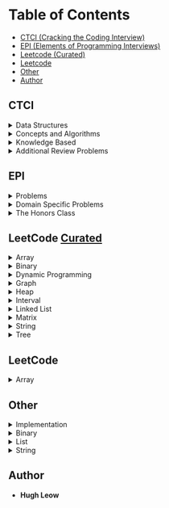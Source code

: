 # Table of Contents
- [CTCI (Cracking the Coding Interview)](#ctci)
- [EPI (Elements of Programming Interviews)](#epi)
- [Leetcode (Curated)](#leetcode-curated)
- [Leetcode](#leetcode)
- [Other](#other)
- [Author](#author)

## CTCI

<details>
  <summary>Data Structures</summary>  

#### 1) Arrays and Strings:
- [x] Is Unique
- [x] Check Permutation
- [x] URLify
- [x] Palindrome Permutation
- [x] One Away
- [x] String Compression
- [x] Rotate Matrix
- [x] Zero Matrix
- [x] String Rotation

#### 2) Linked Lists: 
- [x] Remove Dups
- [x] Return Kth to Last
- [x] Delete Middle Node
- [x] Partition
- [x] Sum Lists
- [x] Palindrome
- [x] Intersection
- [x] Loop Detection

#### 3) Stacks and Queues:
- [ ] Three in One
- [ ] Stack Min
- [x] Stack of Plates
- [ ] Queue via Stacks
- [x] Sort Stack
- [x] Animal Shelter

#### 4) Trees and Graphs:
- [x] Route Between Nodes
- [x] Minimal Tree
- [ ] List of Depths
- [ ] Check Balanced
- [ ] Validate BST
- [ ] Successor
- [ ] Build Order
- [ ] First Common Ancestor
- [ ] BST Sequences
- [ ] Check Subtree
- [ ] Random Node
- [ ] Parts with Sum

</details>

<details>
  <summary>Concepts and Algorithms</summary>

#### 5) Bit Manipulation:
- [ ] Insertion
- [ ] Binary to String
- [ ] Flip Bit to Win
- [ ] Next Number
- [ ] Debugger
- [ ] Conversion
- [ ] Pairwise Swap
- [ ] Draw Line

#### 6) Math and Logic Puzzles:
- [ ] The Heavy Pill
- [ ] Basketball
- [ ] Dominos
- [ ] Ants on a Triangle
- [ ] Jugs of Water
- [ ] Blue-Eyes Island
- [ ] The Apocalypse
- [ ] The Egg Drop Problem
- [ ] 100 Lockers
- [ ] Poison

#### 7) Object-Oriented Design:
- [ ] Deck of Cards
- [ ] Call Center
- [ ] Jukebox
- [ ] Parking Lot
- [ ] Online Book Reader
- [ ] Jigsaw
- [ ] Chat Server
- [ ] Othello
- [ ] Circular Array
- [ ] Minesweeper
- [ ] File System
- [ ] Hash Table

#### 8) Recursion and Dynamic Programming:
- [ ] Triple Step
- [ ] Robot in a Grid
- [ ] Magic Index
- [ ] Power Set
- [ ] Recursive Multiply
- [ ] Towers of Hanoi
- [ ] Permutations without Dups
- [ ] Permutations with Dups
- [ ] Parens
- [ ] Paint Fill
- [ ] Coins
- [ ] Eight Queens
- [ ] Stack of Boxes
- [ ] Boolean Evaluation

#### 9) System Design and Scalability:
- [ ] Stock Data
- [ ] Social Network
- [ ] Web Crawler
- [ ] Duplicate URLs
- [ ] Cache
- [ ] Sales Rank
- [ ] Personal Financial Manager
- [ ] Pastebin

#### 10) Sorting and Searching:
- [ ] Sorted Merge
- [ ] Group ANagrams
- [ ] Search in Rotated Array
- [ ] Sorted Search, No Size
- [ ] Sparse Search
- [ ] Sort Big File
- [ ] Missing Int
- [ ] Find Duplicates
- [ ] Sorted Matrix Search
- [ ] Rank from Stream
- [ ] Peaks and Valleys

#### 11) Testing:
- [ ] Mistake
- [ ] Random Crashes
- [ ] Chess Test
- [ ] No Test Tools
- [ ] Test a Pen
- [ ] Test an ATM

</details>

<details>
  <summary>Knowledge Based</summary>

#### 12) C and C++:
- [ ] Last K Lines
- [ ] Reverse String
- [ ] Hash Table vs. STL Map
- [ ] Virtual Functions
- [ ] Shallow vs. Deep Copy
- [ ] Volatile
- [ ] Virtual Base Class
- [ ] Copy Node
- [ ] Smart Pointer
- [ ] Malloc
- [ ] 2D Alloc

#### 13) Java:
- [ ] Private Constructor
- [ ] Return from Finally
- [ ] Final, etc.
- [ ] Generics vs. Templates
- [ ] TreeMap, HashMap, LinkedHashMap
- [ ] Object Reflection
- [ ] Lambda Expressions
- [ ] Lambda Random

#### 14) Databases:
- [ ] Multiple Apartments
- [ ] Open Requests
- [ ] Close All Requests
- [ ] Joins
- [ ] Denormalization
- [ ] Entity-Relationship Diagram
- [ ] Design Grade Database

#### 15) Threads and Locks:
- [ ] Thread vs. Process
- [ ] Context Switch
- [ ] Dining Philosophers
- [ ] Deadlock-Free Clas
- [ ] Call In Order
- [ ] Synchronized Methods
- [ ] FizzBuzz

</details>

<details>
  <summary>Additional Review Problems</summary>

#### 16) Moderate:
- [ ] Number Swapper
- [ ] Word Frequencies
- [ ] Intersection
- [ ] Tic Tac Win
- [ ] Factorial Zeros
- [ ] Smallest Difference
- [ ] Number Max
- [ ] English Int
- [ ] Operations
- [ ] Living People
- [ ] Diving Board
- [ ] XML Encoding
- [ ] Bisect Squares
- [ ] Best Line
- [ ] Master Mind
- [ ] Sub Sort
- [ ] Contiguous Sequence
- [ ] Pattern Matching
- [ ] Pond Sizes
- [ ] T9
- [ ] Sum Swap
- [ ] Langton's Ant
- [ ] Rand7 from Rand5
- [ ] Pairs with Sum
- [ ] LRU Cache
- [ ] Calculator

#### 17) Hard:
- [ ] Add Without Plus
- [ ] Shuffle
- [ ] Random Set
- [ ] Missing Number
- [ ] Letters and Numbers
- [ ] Count of 2s
- [ ] Baby Names
- [ ] Circus Tower
- [ ] Kth Multiple
- [ ] Majority Element
- [ ] Word Distance
- [ ] BiNodde
- [ ] Re-Space
- [ ] Smallest K
- [ ] Longest Word
- [ ] The Masseuse
- [ ] Multi Search
- [ ] Shortest Supersequence
- [ ] Missing Two
- [ ] Continuous Median
- [ ] Volume of Histogram
- [ ] Word Transformer
- [ ] Max Black Square
- [ ] Max Submatrix
- [ ] Word Rectangle
- [ ] Sparse Similarity

</details>

## EPI

<details>
  <summary>Problems</summary>

#### 5) Primitive Types:
#### 6) Arrays:
#### 7) Strings:
#### 8) Linked Lists:
#### 9) Stacks and Queues:
#### 10) Binary Trees:
#### 11) Heaps:
#### 12) Searching:
#### 13) Hash Tables:
#### 14) Searching:
#### 15) Binary Search Trees:
#### 16) Recursion:
#### 17) Dynamic Programming:
#### 18) Greedy Algorithms and Invariants:
#### 19) Graphs:
#### 20) Parallel Computing:
</details>

<details>
  <summary>Domain Specific Problems</summary>

#### 21) Design Problems:
#### 22) Language Questions:
#### 23) Object-Oriented Design:
#### 24) Common Tools:
</details>

<details>
  <summary>The Honors Class</summary>

#### 25) Honors Class:
</details>

## LeetCode [Curated](https://www.teamblind.com/article/New-Year-Gift---Curated-List-of-Top-100-LeetCode-Questions-to-Save-Your-Time-OaM1orEU)

<details>
  <summary>Array</summary>

- [x] Two Sum - [Easy](https://leetcode.com/problems/two-sum/)
- [x] Best Time to Buy and Sell Stock - [Easy](https://leetcode.com/problems/best-time-to-buy-and-sell-stock/)
- [x] Contains Duplicate - [Easy](https://leetcode.com/problems/contains-duplicate/)
- [x] Maximum Subarray - [Easy](https://leetcode.com/problems/maximum-subarray/)
- [x] Product of Array Except Self - [Medium](https://leetcode.com/problems/product-of-array-except-self/)
- [ ] Maximum Product Subarray - [Medium](https://leetcode.com/problems/maximum-product-subarray/)
- [ ] Find Minimum in Rotated Sorted Array - [Medium](https://leetcode.com/problems/find-minimum-in-rotated-sorted-array/)
- [ ] Search in Rotated Sorted Array - [Medium](https://leetcode.com/problems/search-in-rotated-sorted-array/)
- [ ] 3Sum - [Medium](https://leetcode.com/problems/3sum/)
- [ ] Container With Most Water - [Medium](https://leetcode.com/problems/container-with-most-water/)
</details>

<details>
  <summary>Binary</summary>

- [x] Sum of Two Integers - [Easy](https://leetcode.com/problems/sum-of-two-integers/)
- [ ] Number of 1 Bits - [Easy](https://leetcode.com/problems/number-of-1-bits/)
- [ ] Missing Number - [Easy](https://leetcode.com/problems/missing-number/)
- [ ] Reverse Bits - [Easy](https://leetcode.com/problems/reverse-bits/)
- [ ] Counting Bits - [Medium](https://leetcode.com/problems/counting-bits/)
</details>

<details>
  <summary>Dynamic Programming</summary>

- [ ] Climbing Stairs - [Easy](https://leetcode.com/problems/climbing-stairs/)
- [ ] House Robber - [Easy](https://leetcode.com/problems/house-robber/)
- [ ] Coin Change - [Medium](https://leetcode.com/problems/coin-change/)
- [ ] Longest Increasing Subsequence - [Medium](https://leetcode.com/problems/longest-increasing-subsequence/)
- [ ] Longest Common Subsequence - [Medium](https://leetcode.com/problems/longest-common-subsequence/)
- [ ] Word Break Problem - [Medium](https://leetcode.com/problems/word-break/)
- [ ] Combination Sum - [Medium](https://leetcode.com/problems/combination-sum-iv/)
- [ ] House Robber II - [Medium](https://leetcode.com/problems/house-robber-ii/)
- [ ] Decode Ways - [Medium](https://leetcode.com/problems/decode-ways/)
- [ ] Unique Paths - [Medium](https://leetcode.com/problems/unique-paths/)
- [ ] Jump Game - [Medium](https://leetcode.com/problems/jump-game/)
</details>

<details>
  <summary>Graph</summary>

- [ ] Clone Graph - [Medium](https://leetcode.com/problems/clone-graph/)
- [ ] Course Schedule - [Medium](https://leetcode.com/problems/course-schedule/)
- [ ] Pacific Atlantic Water Flow - [Medium](https://leetcode.com/problems/pacific-atlantic-water-flow/)
- [ ] Number of Islands - [Medium](https://leetcode.com/problems/number-of-islands/)
- [ ] Longest Consecutive Sequence - [Hard](https://leetcode.com/problems/longest-consecutive-sequence/)
- [ ] Alien Dictionary - [Leetcode Premium](https://leetcode.com/problems/alien-dictionary/)
- [ ] Graph Valid Tree - [Leetcode Premium](https://leetcode.com/problems/graph-valid-tree/)
- [ ] Number of Connected Components in an Undirected Graph - [Leetcode Premium](https://leetcode.com/problems/number-of-connected-components-in-an-undirected-graph/)
</details>

<details>
  <summary>Heap</summary> 

- [ ] Top K Frequent Elements - [Medium](https://leetcode.com/problems/top-k-frequent-elements/)
- [ ] Merge K Sorted Lists - [Hard](https://leetcode.com/problems/merge-k-sorted-lists/)
- [ ] Find Median from Data Stream - [Hard](https://leetcode.com/problems/find-median-from-data-stream/)
</details>

<details>
  <summary>Interval</summary>

- [ ] Merge Intervals - [Medium](https://leetcode.com/problems/merge-intervals/)
- [ ] Non-overlapping Intervals - [Medium](https://leetcode.com/problems/non-overlapping-intervals/)
- [ ] Insert Interval - [Hard](https://leetcode.com/problems/insert-interval/)
- [ ] Meeting Rooms - [Leetcode Premium](https://leetcode.com/problems/meeting-rooms/)
- [ ] Meeting Rooms II - [Leetcode Premium](https://leetcode.com/problems/meeting-rooms-ii/)
</details>

<details>
  <summary>Linked List</summary>

- [x] Reverse a Linked List - [Easy](https://leetcode.com/problems/reverse-linked-list/)
- [x] Detect Cycle in a Linked List - [Easy](https://leetcode.com/problems/linked-list-cycle/)
- [x] Merge Two Sorted Lists - [Easy](https://leetcode.com/problems/merge-two-sorted-lists/)
- [ ] Remove Nth Node From End Of List - [Medium](https://leetcode.com/problems/remove-nth-node-from-end-of-list/)
- [ ] Reorder List - [Medium](https://leetcode.com/problems/reorder-list/)
- [ ] Merge K Sorted Lists - [Hard](https://leetcode.com/problems/merge-k-sorted-lists/)
</details>

<details>
  <summary>Matrix</summary>

- [ ] Set Matrix Zeroes - [Medium](https://leetcode.com/problems/set-matrix-zeroes/)
- [ ] Spiral Matrix - [Medium](https://leetcode.com/problems/spiral-matrix/)
- [ ] Rotate Image - [Medium](https://leetcode.com/problems/rotate-image/)
- [ ] Word Search - [Medium](https://leetcode.com/problems/word-search/)
</details>

<details>
  <summary>String</summary>

- [x] Valid Anagram - [Easy](https://leetcode.com/problems/valid-anagram/)
- [x] Valid Parentheses - [Easy](https://leetcode.com/problems/valid-parentheses/)
- [x] Valid Palindrome - [Easy](https://leetcode.com/problems/valid-palindrome/)
- [x] Longest Substring Without Repeating Characters - [Medium](https://leetcode.com/problems/longest-substring-without-repeating-characters/)
- [x] Longest Repeating Character Replacement - [Medium](https://leetcode.com/problems/longest-repeating-character-replacement/)
- [ ] Group Anagrams - [Medium](https://leetcode.com/problems/group-anagrams/)
- [ ] Longest Palindromic Substring - [Medium](https://leetcode.com/problems/longest-palindromic-substring/)
- [ ] Palindromic Substrings - [Medium](https://leetcode.com/problems/palindromic-substrings/)
- [ ] Minimum Window Substring - [Hard](https://leetcode.com/problems/minimum-window-substring/)
- [ ] Encode and Decode Strings [Leetcode Premium](https://leetcode.com/problems/encode-and-decode-strings/)
</details>

<details>
  <summary>Tree</summary>

- [ ] Maximum Depth of Binary Tree - [Easy](https://leetcode.com/problems/maximum-depth-of-binary-tree/)
- [ ] Same Tree - [Easy](https://leetcode.com/problems/same-tree/)
- [ ] Invert/Flip Binary Tree - [Easy](https://leetcode.com/problems/invert-binary-tree/)
- [ ] Subtree of Another Tree - [Easy](https://leetcode.com/problems/subtree-of-another-tree/)
- [ ] Lowest Common Ancestor of BST - [Easy](https://leetcode.com/problems/lowest-common-ancestor-of-a-binary-search-tree/)
- [ ] Binary Tree Level Order Traversal - [Medium](https://leetcode.com/problems/binary-tree-level-order-traversal/)
- [ ] Construct Binary Tree from Preorder and Inorder Traversal - [Medium](https://leetcode.com/problems/construct-binary-tree-from-preorder-and-inorder-traversal/)
- [ ] Validate Binary Search Tree - [Medium](https://leetcode.com/problems/validate-binary-search-tree/)
- [ ] Kth Smallest Element in a BST - [Medium](https://leetcode.com/problems/kth-smallest-element-in-a-bst/)
- [ ] Implement Trie (Prefix Tree) - [Medium](https://leetcode.com/problems/implement-trie-prefix-tree/)
- [ ] Add and Search Word - [Medium](https://leetcode.com/problems/add-and-search-word-data-structure-design/)
- [ ] Binary Tree Maximum Path Sum - [Hard](https://leetcode.com/problems/binary-tree-maximum-path-sum/)
- [ ] Serialize and Deserialize Binary Tree - [Hard](https://leetcode.com/problems/serialize-and-deserialize-binary-tree/)
- [ ] Word Search II - [Hard](https://leetcode.com/problems/word-search-ii/)
</details>

## LeetCode 

<details>
  <summary>Array</summary>

- [x] Subarray Product Less Than K - [Medium](https://leetcode.com/problems/subarray-product-less-than-k/)
</details>

## Other

<details>
  <summary>Implementation</summary>

  1. My Linked List (Implement linked list from scratch)
</details>

<details>
  <summary>Binary</summary>

  1. Get Integer Complement (convert to binary, invert, then back to binary)
</details>

<details>
  <summary>List</summary>

  1. Consolation Prize (if int k is the last place to receive a prize...)
  2. Max Events (2 lists, time slots/duration, find max num of events)  
</details>

<details>
  <summary>String</summary>

  1. Excel Notation (ie: 702 --> 1ZZ)  
  2. Interleave Two Strings  
</details>

## Author

* **Hugh Leow**
